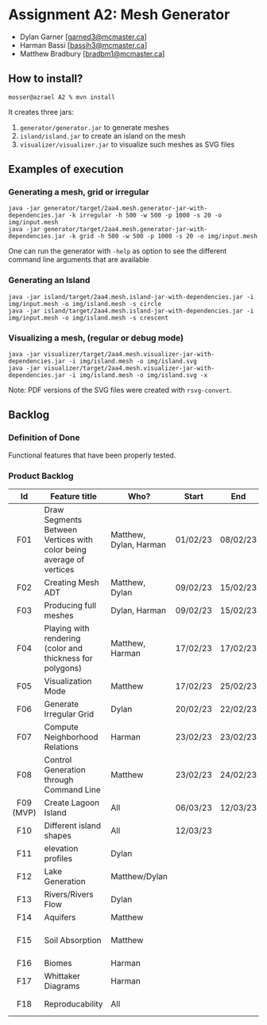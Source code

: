 
# Assignment A2: Mesh Generator

  - Dylan Garner [garned3@mcmaster.ca]
  - Harman Bassi [bassih3@mcmaster.ca]
  - Matthew Bradbury [bradbm1@mcmaster.ca]

## How to install?

```
mosser@azrael A2 % mvn install
```

It creates three jars:

  1. `generator/generator.jar` to generate meshes
  2. `island/island.jar` to create an island on the mesh
  3. `visualizer/visualizer.jar` to visualize such meshes as SVG files
## Examples of execution

### Generating a mesh, grid or irregular

```
java -jar generator/target/2aa4.mesh.generator-jar-with-dependencies.jar -k irregular -h 500 -w 500 -p 1000 -s 20 -o img/input.mesh
java -jar generator/target/2aa4.mesh.generator-jar-with-dependencies.jar -k grid -h 500 -w 500 -p 1000 -s 20 -o img/input.mesh
```

One can run the generator with `-help` as option to see the different command line arguments that are available

### Generating an Island
```
java -jar island/target/2aa4.mesh.island-jar-with-dependencies.jar -i img/input.mesh -o img/island.mesh -s circle
java -jar island/target/2aa4.mesh.island-jar-with-dependencies.jar -i img/input.mesh -o img/island.mesh -s crescent
```


### Visualizing a mesh, (regular or debug mode)

```
java -jar visualizer/target/2aa4.mesh.visualizer-jar-with-dependencies.jar -i img/island.mesh -o img/island.svg
java -jar visualizer/target/2aa4.mesh.visualizer-jar-with-dependencies.jar -i img/island.mesh -o img/island.svg -x
```

Note: PDF versions of the SVG files were created with `rsvg-convert`.

## Backlog

### Definition of Done

Functional features that have been properly tested.

### Product Backlog

| Id | Feature title | Who? | Start | End | Status |
|:--:|---------------|------|-------|-----|--------|
| F01   |  Draw Segments Between Vertices with color being average of vertices |  Matthew, Dylan, Harman    |  01/02/23  | 08/02/23 | D |
| F02   |  Creating Mesh ADT | Matthew, Dylan | 09/02/23 | 15/02/23 | D |
| F03   | Producing full meshes | Dylan, Harman | 09/02/23 | 15/02/23 | D |
| F04   | Playing with rendering (color and thickness for polygons) | Matthew, Harman | 17/02/23 | 17/02/23 | D | 
| F05   | Visualization Mode | Matthew | 17/02/23 | 25/02/23 | D |
| F06   | Generate Irregular Grid | Dylan |20/02/23 |22/02/23 | D |
| F07   | Compute Neighborhood Relations | Harman | 23/02/23 | 23/02/23 | D |
| F08   | Control Generation through Command Line | Matthew | 23/02/23 | 24/02/23 | D |
| F09 (MVP) | Create Lagoon Island  | All | 06/03/23 | 12/03/23 | D |
| F10 | Different island shapes | All | 12/03/23 | | S |
| F11 | elevation profiles | Dylan | | | B (F10) |
| F12 | Lake Generation | Matthew/Dylan | | | B(F11) |
| F13 | Rivers/Rivers Flow | Dylan | | | B(F11) |
| F14 | Aquifers | Matthew | | | B(F10) |
| F15 | Soil Absorption | Matthew | | | B(F14, F13, F12) | 
| F16 | Biomes | Harman | | | B(F17) |
| F17 | Whittaker Diagrams | Harman | | | B(10) |
| F18 | Reproducability | All | | | B(F10-17) |  



